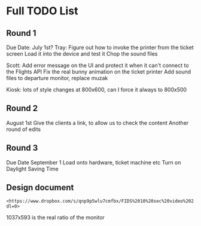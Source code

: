 # Full TODO List

## Round 1

Due Date: July 1st?
Tray:
Figure out how to invoke the printer from the ticket screen
Load it into the device and test it
Chop the sound files

Scott:
Add error message on the UI and protect it when it can't connect to the Flights API
Fix the real bunny animation on the ticket printer
Add sound files to departure monitor, replace muzak

Kiosk:
lots of style changes at 800x600, can I force it always to 800x500

## Round 2

August 1st
Give the clients a link, to allow us to check the content
Another round of edits

## Round 3

Due Date September 1
Load onto hardware, ticket machine etc
Turn on Daylight Saving Time

## Design document

    <https://www.dropbox.com/s/qnp9p5wlu7cmfbx/FIDS%2010%20sec%20video%202.13.20.mov?dl=0>

1037x593 is the real ratio of the monitor
